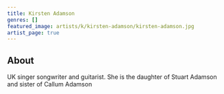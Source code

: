 ```yaml
---
title: Kirsten Adamson
genres: []
featured_image: artists/k/kirsten-adamson/kirsten-adamson.jpg
artist_page: true
---
```

## About

UK singer songwriter and guitarist.
She is the daughter of Stuart Adamson and sister of Callum Adamson

